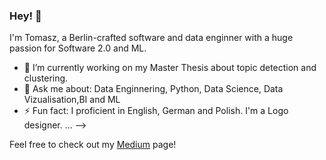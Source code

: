 ### Hey! 👋

I'm Tomasz, a Berlin-crafted software and data enginner with a huge passion for Software 2.0 and ML. 

- 🔭 I’m currently working on my Master Thesis about topic detection and clustering.  
- 💬 Ask me about: Data Enginnering, Python, Data Science, Data Vizualisation,BI and ML
- ⚡ Fun fact: I proficient in English, German and Polish. I'm a Logo designer.
 ...
-->

Feel free to check out my [Medium](https://medium.com/@gniewus11) page! 
